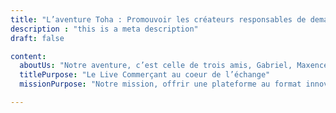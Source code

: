 ```yaml
---
title: "L’aventure Toha : Promouvoir les créateurs responsables de demain"
description : "this is a meta description"
draft: false

content:
  aboutUs: "Notre aventure, c’est celle de trois amis, Gabriel, Maxence et Thomas qui ont la   volonté de promouvoir des créateurs engagés dont les produits sont en accords avec nos valeurs et utiles à une transition vers une consommation plus saine, plus juste et responsable."
  titlePurpose: "Le Live Commerçant au coeur de l’échange"
  missionPurpose: "Notre mission, offrir une plateforme au format innovant, le Live Commerçant, afin de créer un échange unique entre nos utilisateurs et des créateurs sélectionnés pour la qualité de leurs engagements."

---
```


